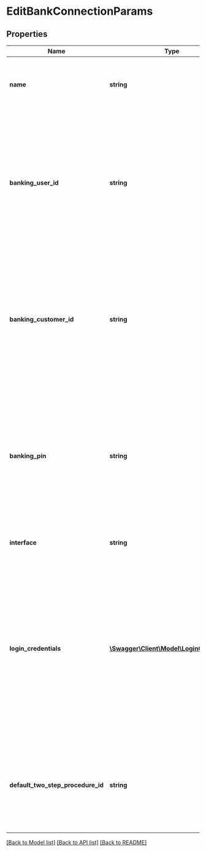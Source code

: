 # EditBankConnectionParams

## Properties
Name | Type | Description | Notes
------------ | ------------- | ------------- | -------------
**name** | **string** | New name for the bank connection. Maximum length is 64. If you do not want to change the current name let this field remain unset. If you want to clear the current name, set the field&#39;s value to an empty string (\&quot;\&quot;). | [optional] 
**banking_user_id** | **string** | NOTE: This field is deprecated and will be removed at some point. Use &#39;loginCredentials&#39; + &#39;interface&#39; instead. If any of those two fields is used, then the value of this field will be ignored.&lt;br&gt;&lt;br&gt;New online banking user ID. If you do not want to change the current user ID let this field remain unset. In case you need to use finAPI&#39;s web form to let the user update the field, just set the field to any value, so that the service recognizes that you wish to use the web form flow. Note that you cannot clear the current user ID, i.e. a bank connection must always have a user ID (except for when it is a &#39;demo connection&#39;). Max length: 170. | [optional] 
**banking_customer_id** | **string** | NOTE: This field is deprecated and will be removed at some point. Use &#39;loginCredentials&#39; + &#39;interface&#39; instead. If any of those two fields is used, then the value of this field will be ignored.&lt;br&gt;&lt;br&gt;New online banking customer ID. If you do not want to change the current customer ID let this field remain unset. In case you need to use finAPI&#39;s web form to let the user update the field, just set the field to non-empty value, so that the service recognizes that you wish to use the web form flow. If you want to clear the current customer ID, set the field&#39;s value to an empty string (\&quot;\&quot;). Max length: 170. | [optional] 
**banking_pin** | **string** | NOTE: This field is deprecated and will be removed at some point. Use &#39;loginCredentials&#39; + &#39;interface&#39; instead. If any of those two fields is used, then the value of this field will be ignored.&lt;br&gt;&lt;br&gt;New online banking PIN. If you do not want to change the current PIN let this field remain unset. In case you need to use finAPI&#39;s web form to let the user update the field, just set the field to non-empty value, so that the service recognizes that you wish to use the web form flow. If you want to clear the current PIN, set the field&#39;s value to an empty string (\&quot;\&quot;).&lt;br/&gt;&lt;br/&gt;Any symbols are allowed. Max length: 170. | [optional] 
**interface** | **string** | The interface for which you want to edit data. Must be given when you pass &#39;loginCredentials&#39; and/or a &#39;defaultTwoStepProcedureId&#39;. | [optional] 
**login_credentials** | [**\Swagger\Client\Model\LoginCredential[]**](LoginCredential.md) | Set of login credentials that you want to edit. Must be passed in combination with the &#39;interface&#39; field. The labels that you pass must match with the login credential labels that the respective interface defines. If you want to clear the stored value for a credential, you can pass an empty string (\&quot;\&quot;) as value.In case you need to use finAPI&#39;s web form to let the user update the login credentials, send all fields the user wishes to update with a non-empty value.In case all fields contain an empty string (\&quot;\&quot;), no webform will be generated. Note that any change in the credentials will automatically remove the saved consent data associated with those credentials.&lt;br&gt;&lt;br&gt;NOTE: When you pass this field, then the fields &#39;bankingUserId&#39;,&#39;bankingCustomerId&#39; and &#39;bankingPin&#39; will be ignored. | [optional] 
**default_two_step_procedure_id** | **string** | NOTE: In the future, this field will work only in combination with the &#39;interface&#39; field.&lt;br&gt;&lt;br&gt;New default two-step-procedure. Must match the &#39;procedureId&#39; of one of the procedures that are listed in the bank connection. If you do not want to change this field let it remain unset. If you want to clear the current default two-step-procedure, set the field&#39;s value to an empty string (\&quot;\&quot;). | [optional] 

[[Back to Model list]](../README.md#documentation-for-models) [[Back to API list]](../README.md#documentation-for-api-endpoints) [[Back to README]](../README.md)



